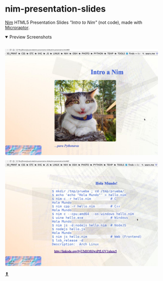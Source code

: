 # nim-presentation-slides

[Nim](https://nim-lang.org) HTML5 Presentation Slides *"Intro to Nim"* (not code),
made with [Microraptor](https://github.com/juancarlospaco/microraptor#microraptor).

<details open >
  <summary>Preview Screenshots</summary><br>


![Preview Screenshot](nim-slide0.jpg "WIP Screenshot")


![Preview Screenshot](nim-slide1.jpg "WIP Screenshot")

</details>

[**&DoubleUpArrow;**](#nim-presentation-slides "Go to the top")
